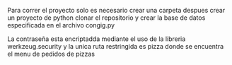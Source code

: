 Para correr el proyecto solo es necesario crear una carpeta despues crear un proyecto de python clonar el repositorio y crear la base de datos especificada en el archivo congig.py

La contraseña esta encriptadda mediante el uso de la libreria werkzeug.security y la unica ruta restringida es pizza donde se encuentra el menu de pedidos de pizzas
